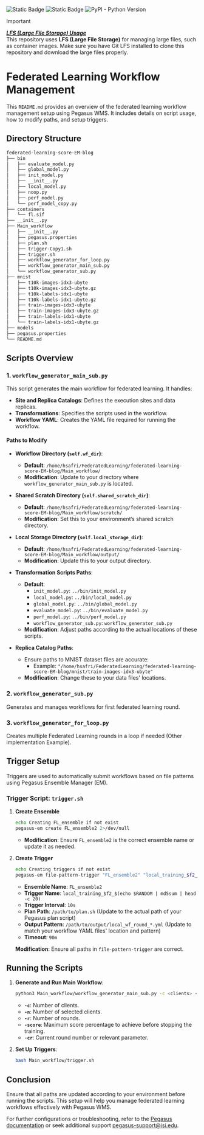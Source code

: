 ![Static Badge](https://custom-icon-badges.demolab.com/badge/pegasus-5.0.1-wms?style=flat&logo=pegasus-wms&color=blue&link=https%3A%2F%2Fgithub.com%2Fpegasus-isi%2Fpegasus)
![Static Badge](https://custom-icon-badges.demolab.com/badge/apptainer-1.3.3--1.el8-wms?style=flat&logo=apptainer&color=blue&link=https%3A%2F%2Fgithub.com%2Fpegasus-isi%2Fpegasus)
![PyPI - Python Version](https://img.shields.io/pypi/pyversions/pegasus-wms?link=https%3A%2F%2Fgithub.com%2Fpegasus-isi%2Fpegasus)

> [!IMPORTANT]
> **<ins>_LFS (Large File Storage) Usage_</ins>** </br> This repository uses **LFS (Large File Storage)** for managing large files, such as container images. Make sure you have Git LFS installed to clone this repository and download the large files properly.

# Federated Learning Workflow Management

This `README.md` provides an overview of the federated learning workflow management setup using Pegasus WMS. It includes details on script usage, how to modify paths, and setup triggers.

## Directory Structure

```bash
federated-learning-score-EM-blog
├── bin
│   ├── evaluate_model.py
│   ├── global_model.py
│   ├── init_model.py
│   ├── __init__.py
│   ├── local_model.py
│   ├── noop.py
│   ├── perf_model.py
│   └── perf_model_copy.py
├── containers
│   └── fl.sif
├── __init__.py
├── Main_workflow
│   ├── __init__.py
│   ├── pegasus.properties
│   ├── plan.sh
│   ├── trigger-Copy1.sh
│   ├── trigger.sh
│   ├── workflow_generator_for_loop.py
│   ├── workflow_generator_main_sub.py
│   └── workflow_generator_sub.py
├── mnist
│   ├── t10k-images-idx3-ubyte
│   ├── t10k-images-idx3-ubyte.gz
│   ├── t10k-labels-idx1-ubyte
│   ├── t10k-labels-idx1-ubyte.gz
│   ├── train-images-idx3-ubyte
│   ├── train-images-idx3-ubyte.gz
│   ├── train-labels-idx1-ubyte
│   └── train-labels-idx1-ubyte.gz
├── models
├── pegasus.properties
└── README.md
```

## Scripts Overview

### 1. `workflow_generator_main_sub.py`

This script generates the main workflow for federated learning. It handles:

- **Site and Replica Catalogs**: Defines the execution sites and data replicas.
- **Transformations**: Specifies the scripts used in the workflow.
- **Workflow YAML**: Creates the YAML file required for running the workflow.

#### Paths to Modify

- **Workflow Directory (`self.wf_dir`)**:
  - **Default**: `/home/hsafri/FederatedLearning/federated-learning-score-EM-blog/Main_workflow/`
  - **Modification**: Update to your directory where `workflow_generator_main_sub.py` is located.

- **Shared Scratch Directory (`self.shared_scratch_dir`)**:
  - **Default**: `/home/hsafri/FederatedLearning/federated-learning-score-EM-blog/Main_workflow/scratch/`
  - **Modification**: Set this to your environment’s shared scratch directory.

- **Local Storage Directory (`self.local_storage_dir`)**:
  - **Default**: `/home/hsafri/FederatedLearning/federated-learning-score-EM-blog/Main_workflow/output/`
  - **Modification**: Update this to your output directory.

- **Transformation Scripts Paths**:
  - **Default**:
    - `init_model.py`: `../bin/init_model.py`
    - `local_model.py`: `../bin/local_model.py`
    - `global_model.py`: `../bin/global_model.py`
    - `evaluate_model.py`: `../bin/evaluate_model.py`
    - `perf_model.py`: `../bin/perf_model.py`
    - `workflow_generator_sub.py`: `workflow_generator_sub.py`
  - **Modification**: Adjust paths according to the actual locations of these scripts.

- **Replica Catalog Paths**:
  - Ensure paths to MNIST dataset files are accurate:
    - Example: `"/home/hsafri/FederatedLearning/federated-learning-score-EM-blog/mnist/train-images-idx3-ubyte"`
  - **Modification**: Change these to your data files' locations.

### 2. `workflow_generator_sub.py`

Generates and manages workflows for first federated learning round.

### 3. `workflow_generator_for_loop.py`

Creates multiple Federated Learning rounds in a loop if needed (Other implementation Example).

## Trigger Setup

Triggers are used to automatically submit workflows based on file patterns using Pegasus Ensemble Manager (EM).

### Trigger Script: `trigger.sh`

1. **Create Ensemble**

   ```bash
   echo Creating FL_ensemble if not exist
   pegasus-em create FL_ensemble2 2>/dev/null
   ```

   - **Modification**: Ensure `FL_ensemble2` is the correct ensemble name or update it as needed.

2. **Create Trigger**

   ```bash
   echo Creating triggers if not exist
   pegasus-em file-pattern-trigger "FL_ensemble2" "local_training_$f2_$(echo $RANDOM | md5sum | head -c 20)" 10s "/path/to/plan.sh" "/path/to/output/local_wf_round_*.yml" --timeout 90m
   ```

   - **Ensemble Name**: `FL_ensemble2`
   - **Trigger Name**: `local_training_$f2_$(echo $RANDOM | md5sum | head -c 20)`
   - **Trigger Interval**: `10s`
   - **Plan Path**: `/path/to/plan.sh` (Update to the actual path of your Pegasus plan script)
   - **Output Pattern**: `/path/to/output/local_wf_round_*.yml` (Update to match your workflow YAML files' location and pattern)
   - **Timeout**: `90m`

   **Modification**: Ensure all paths in `file-pattern-trigger` are correct.

## Running the Scripts

1. **Generate and Run Main Workflow**:

   ```bash
   python3 Main_workflow/workflow_generator_main_sub.py -c <clients> -n <selection> -r <rounds> -score <score> -cr <current_round>
   ```

   - **`-c`**: Number of clients.
   - **`-n`**: Number of selected clients.
   - **`-r`**: Number of rounds.
   - **`-score`**: Maximum score percentage to achieve before stopping the training.
   - **`-cr`**: Current round number or relevant parameter.

2. **Set Up Triggers**:

   ```bash
   bash Main_workflow/trigger.sh
   ```

## Conclusion

Ensure that all paths are updated according to your environment before running the scripts. This setup will help you manage federated learning workflows effectively with Pegasus WMS.

For further configurations or troubleshooting, refer to the [Pegasus documentation](https://pegasus.isi.edu/documentation/) or seek additional support pegasus-support@isi.edu.

